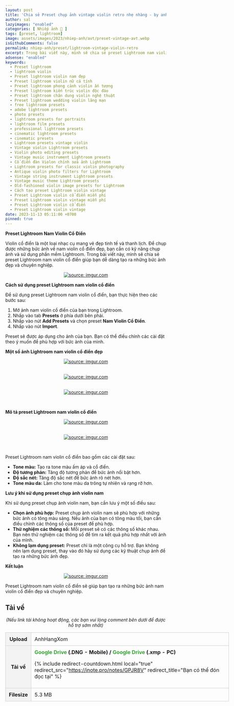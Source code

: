 ```yaml
---
layout: post
title: 'Chia sẻ Preset chụp ảnh vintage violin retro nhẹ nhàng - by anhhangxom(Mobile and PC)'
author: sal
lazyimages: "enabled"
categories: [ Nhiếp ảnh 📸 ]
tags: [preset, lightroom]
image: assets/images/2023/nhiep-anh/avt/preset-vintage-avt.webp
isGithubComments: false
permalink: nhiep-anh/preset/lightroom-vintage-violin-retro
excerpt: Trong bài viết này, mình sẽ chia sẻ preset Lightroom nam violin cổ điển giúp bạn dễ dàng tạo ra những bức ảnh đẹp và chuyên nghiệp.
adsense: "enabled"
keywords:
  - Preset lightroom
  - lightroom violin
  - Preset lightroom violin nam đẹp
  - Preset lightroom violin nữ cá tính
  - Preset lightroom phong cảnh violin ấn tượng
  - Preset lightroom kiến trúc violin độc đáo
  - Preset lightroom chân dung violin nghệ thuật
  - Preset lightroom wedding violin lãng mạn
  - free lightroom presets
  - adobe lightroom presets
  - photo presets
  - lightroom presets for portraits
  - lightroom film presets
  - professional lightroom presets
  - cinematic lightroom presets
  - cinematic presets
  - Lightroom presets vintage violin
  - Vintage violin Lightroom presets
  - Violin photo editing presets
  - Vintage music instrument Lightroom presets
  - Cổ điển đàn Violon chỉnh sửa ảnh Lightroom
  - Lightroom presets for classic violin photography
  - Antique violin photo filters for Lightroom
  - Vintage string instrument Lightroom presets
  - Vintage music theme Lightroom presets
  - Old-fashioned violin image presets for Lightroom
  - Cách tạo preset Lightroom violin vintage
  - Preset Lightroom violin cổ điển miễn phí
  - Preset Lightroom violin vintage miễn phí
  - Preset Lightroom violin cổ điển
  - Preset Lightroom violin vintage
date: 2023-11-13 05:11:00 +0700
pinned: true
---
```


**Preset Lightroom Nam Violin Cổ Điển**

Violin cổ điển là một loại nhạc cụ mang vẻ đẹp tinh tế và thanh lịch. Để chụp được những bức ảnh về nam violin cổ điển đẹp, bạn cần có kỹ năng chụp ảnh và sử dụng phần mềm Lightroom. Trong bài viết này, mình sẽ chia sẻ preset Lightroom nam violin cổ điển giúp bạn dễ dàng tạo ra những bức ảnh đẹp và chuyên nghiệp.

<div class="content" style="text-align:center; ">
<a href="https://imgur.com/g9cVH89"><img src="https://i.imgur.com/g9cVH89.jpg" title="source: imgur.com" /></a></div>

**Cách sử dụng preset Lightroom nam violin cổ điển**

 Để sử dụng preset Lightroom nam violin cổ điển, bạn thực hiện theo các bước sau:

1.  Mở ảnh nam violin cổ điển của bạn trong Lightroom.
2.  Nhấp vào tab **Presets** ở phía dưới bên phải.
3.  Nhấp vào nút **Add Presets** và chọn preset **Nam Violin Cổ Điển**.
4.  Nhấp vào nút **Import**.

Preset sẽ được áp dụng cho ảnh của bạn. Bạn có thể điều chỉnh các cài đặt theo ý muốn để phù hợp với bức ảnh của mình.

**Một số ảnh Lightroom nam violin cổ điển đẹp**

<div class="content" style="text-align:center; ">
<a href="https://imgur.com/UxaUqQq"><img src="https://i.imgur.com/UxaUqQq.jpg" title="source: imgur.com" /></a><p></p><br><a href="https://imgur.com/q2xbOkw"><img src="https://i.imgur.com/q2xbOkw.jpg" title="source: imgur.com" /></a><p></p><br><a href="https://imgur.com/d1IOdC4"><img src="https://i.imgur.com/d1IOdC4.jpg" title="source: imgur.com" /></a><p></p><br></div>

**Mô tả preset Lightroom nam violin cổ điển**

<div class="content" style="text-align:center; "><a href="https://imgur.com/F4nlBZm"><img src="https://i.imgur.com/F4nlBZm.jpg" title="source: imgur.com" /></a><p></p><br><a href="https://imgur.com/56uKmuv"><img src="https://i.imgur.com/56uKmuv.jpg" title="source: imgur.com" /></a><p></p><br></div>

Preset Lightroom nam violin cổ điển bao gồm các cài đặt sau:

*   **Tone màu:** Tạo ra tone màu ấm áp và cổ điển.
*   **Độ tương phản:** Tăng độ tương phản để bức ảnh nổi bật hơn.
*   **Độ sắc nét:** Tăng độ sắc nét để bức ảnh rõ nét hơn.
*   **Tone màu da:** Làm cho tone màu da trông tự nhiên và rạng rỡ hơn.

**Lưu ý khi sử dụng preset chụp ảnh violin nam**

Khi sử dụng preset chụp ảnh violin nam, bạn cần lưu ý một số điều sau:

*   **Chọn ảnh phù hợp:** Preset chụp ảnh violin nam sẽ phù hợp với những bức ảnh có tông màu sáng. Nếu ảnh của bạn có tông màu tối, bạn cần điều chỉnh các thông số của preset để phù hợp.
*   **Thử nghiệm các thông số:** Mỗi preset sẽ có các thông số khác nhau. Bạn nên thử nghiệm các thông số để tìm ra kết quả phù hợp nhất với ảnh của mình.
*   **Không lạm dụng preset:** Preset chỉ là một công cụ hỗ trợ. Bạn không nên lạm dụng preset, thay vào đó hãy sử dụng các kỹ thuật chụp ảnh để tạo ra những bức ảnh đẹp.

**Kết luận**

<div class="content" style="text-align:center; "><a href="https://imgur.com/Mkz0m4O"><img src="https://i.imgur.com/Mkz0m4O.jpg" title="source: imgur.com" /></a></div>

Preset Lightroom nam violin cổ điển sẽ giúp bạn tạo ra những bức ảnh nam violin cổ điển đẹp và chuyên nghiệp.

<h2 style="font-style:normal; margin-left:0; margin-right:0; text-align:start"><strong>Tải về</strong></h2>

<p style="text-align:center"><em>(Nếu link tải kh&ocirc;ng hoạt động, c&aacute;c bạn vui l&ograve;ng comment b&ecirc;n dưới để được hỗ trợ sớm nhất)</em></p>
<table><tr><th>Upload</th><td>AnhHangXom</td></tr><tr><th>Tải về</th><td>
<strong><a href="https://inote.pro/notes/GPJR8V" style="box-sizing: border-box; background-color: transparent; color: rgb(53, 165, 51); text-decoration: none;">Google Drive</a>&nbsp;(.DNG - Mobile) /<span>&nbsp;</span><a href="https://inote.pro/notes/GPJR8V" style="box-sizing: border-box; background-color: transparent; color: rgb(53, 165, 51); text-decoration: none;">Google Drive</a><span>&nbsp;</span>(.xmp - PC)</strong>

{% include redirect-countdown.html local="true" redirect_src="https://inote.pro/notes/GPJR8V" redirect_title="Bạn có thể đón đọc tại" %}

</td></tr><tr><th>Filesize</th><td>5.3 MB</td></tr>
</table>

<style>
table{border-collapse:collapse;border-spacing:0;margin:0 auto;width:700px}table td,table th{border:1px solid #ccc;padding:10px}table th{background-color:#f3f3f3}@media only screen and (max-width:700px){table{margin:0 10px;width:auto}}@media only screen and (max-width:480px){table td,table th{display:block;border-bottom:none}table tr:last-child td{border-bottom:1px solid #ccc}}
</style>
